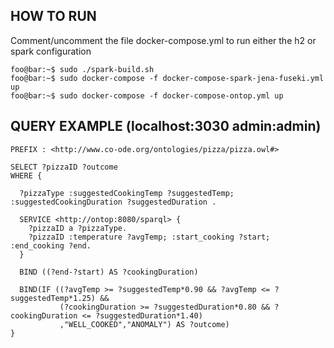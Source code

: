

## HOW TO RUN

Comment/uncomment the file docker-compose.yml to run either the h2 or spark configuration

```console
foo@bar:~$ sudo ./spark-build.sh
foo@bar:~$ sudo docker-compose -f docker-compose-spark-jena-fuseki.yml up
foo@bar:~$ sudo docker-compose -f docker-compose-ontop.yml up
```

## QUERY EXAMPLE (localhost:3030  admin:admin)

    PREFIX : <http://www.co-ode.org/ontologies/pizza/pizza.owl#>

    SELECT ?pizzaID ?outcome
    WHERE {

      ?pizzaType :suggestedCookingTemp ?suggestedTemp; :suggestedCookingDuration ?suggestedDuration .

      SERVICE <http://ontop:8080/sparql> {
        ?pizzaID a ?pizzaType.
        ?pizzaID :temperature ?avgTemp; :start_cooking ?start; :end_cooking ?end.
      }

      BIND ((?end-?start) AS ?cookingDuration)

      BIND(IF ((?avgTemp >= ?suggestedTemp*0.90 && ?avgTemp <= ?suggestedTemp*1.25) &&
          	   (?cookingDuration >= ?suggestedDuration*0.80 && ?cookingDuration <= ?suggestedDuration*1.40)
               ,"WELL_COOKED","ANOMALY") AS ?outcome)
    }
